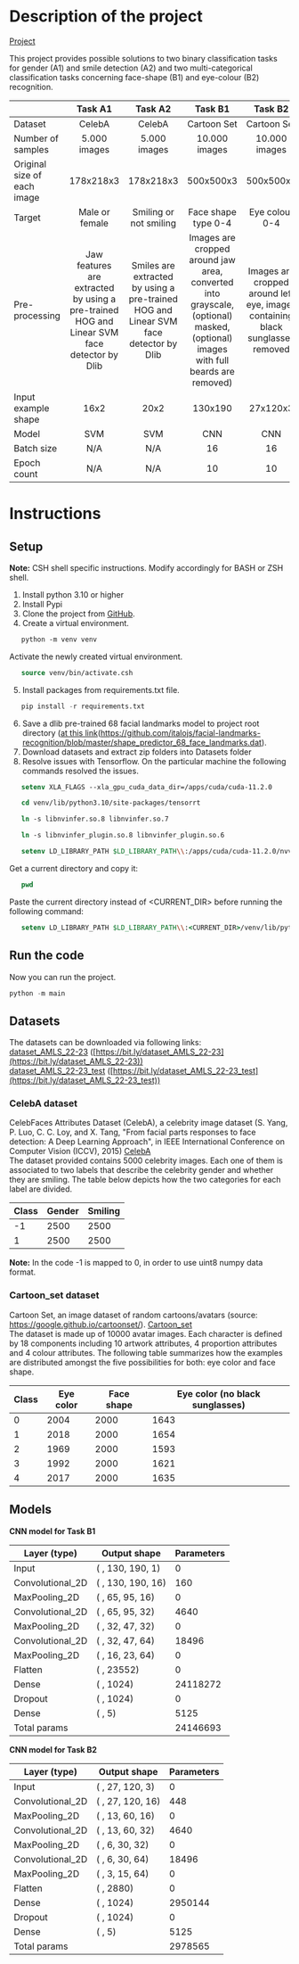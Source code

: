 # Description of the project

[Project](https://github.com/StAandrew/AMLS_assignment22_23)

This project provides possible solutions to two binary classification tasks for gender (A1) and smile detection (A2) and two multi-categorical classification tasks concerning face-shape (B1) and eye-colour (B2) recognition. 

|                                       |                                   Task A1                                                  |                                            Task A2                                      |                                        Task B1                                                                                   |                                     Task B2                                    |
| ------------------------------------- | :----------------------------------------------------------------------------------------: | :-------------------------------------------------------------------------------------: | :------------------------------------------------------------------------------------------------------------------------------: | :----------------------------------------------------------------------------: |
| Dataset                               |                    CelebA                                                                  |                                                 CelebA                                  |           Cartoon Set                                                                                                            |                                     Cartoon Set                                |
| Number of samples                     |                 5.000 images                                                               |                                              5.000 images                               |          10.000 images                                                                                                           |                                    10.000 images                               |
| Original size of each image           |                  178x218x3                                                                 |                                               178x218x3                                 |            500x500x3                                                                                                             |                                      500x500x3                                 |
| Target                                |                      Male or female                                                        |                     Smiling or not smiling                                              |             Face shape type 0-4                                                                                                  |                                 Eye colour 0-4                                 |
| Pre-processing                        | Jaw features are extracted by using a pre-trained HOG and Linear SVM face detector by Dlib |   Smiles are extracted by using a pre-trained HOG and Linear SVM face detector by Dlib  | Images are cropped around jaw area, converted into grayscale, (optional) masked, (optional) images with full beards are removed) | Images are cropped around left eye, images containing black sunglasses removed |
| Input example shape                   |                    16x2                                                                    |                                                 20x2                                    |            130x190                                                                                                               |                                      27x120x3                                  |
| Model                                 |                     SVM                                                                    |                                                  SVM                                    |               CNN                                                                                                                |                                        CNN                                     |
| Batch size                            |                      N/A                                                                   |                                                  N/A                                    |                16                                                                                                                |                                          16                                    |
| Epoch count                           |                      N/A                                                                   |                                                  N/A                                    |                10                                                                                                                |                                         10                                     |


# Instructions

## Setup
**Note:** CSH shell specific instructions. Modify accordingly for BASH or ZSH shell.
1. Install python 3.10 or higher  
2. Install Pypi 
3. Clone the project from [GitHub](https://github.com/StAandrew/AMLS_assignment22_23).
4. Create a virtual environment.
```csh
   python -m venv venv
   ```
   Activate the newly created virtual environment.
```csh
   source venv/bin/activate.csh
   ```
5. Install packages from requirements.txt file. 
```python
   pip install -r requirements.txt
   ```
6. Save a dlib pre-trained 68 facial landmarks model to project root directory ([at this link]([https://github.com/italojs/facial-landmarks-recognition/blob/master/shape_predictor_68_face_landmarks.dat])(https://github.com/italojs/facial-landmarks-recognition/blob/master/shape_predictor_68_face_landmarks.dat).
7. Download datasets and extract zip folders into Datasets folder
8. Resolve issues with Tensorflow. On the particular machine the following commands resolved the issues.
```csh
   setenv XLA_FLAGS --xla_gpu_cuda_data_dir=/apps/cuda/cuda-11.2.0
   ```
```csh
   cd venv/lib/python3.10/site-packages/tensorrt
   ```
```csh
   ln -s libnvinfer.so.8 libnvinfer.so.7
   ```
```csh
   ln -s libnvinfer_plugin.so.8 libnvinfer_plugin.so.6
   ```
```csh
   setenv LD_LIBRARY_PATH $LD_LIBRARY_PATH\\:/apps/cuda/cuda-11.2.0/nvvm/libdevice
   ```
   Get a current directory and copy it:
```csh
   pwd
   ```
   Paste the current directory instead of \<CURRENT_DIR\> before running the following command:
```csh
   setenv LD_LIBRARY_PATH $LD_LIBRARY_PATH\\:<CURRENT_DIR>/venv/lib/python3.10/site-packages/tensorrt
   ```
   
## Run the code

Now you can run the project.
```python
python -m main
```

## Datasets

The datasets can be downloaded via following links:  
[dataset_AMLS_22-23](https://bit.ly/dataset_AMLS_22-23) ([https://bit.ly/dataset_AMLS_22-23](https://bit.ly/dataset_AMLS_22-23))  
[dataset_AMLS_22-23_test](https://bit.ly/dataset_AMLS_22-23_test) ([https://bit.ly/dataset_AMLS_22-23_test](https://bit.ly/dataset_AMLS_22-23_test))  

### CelebA dataset
CelebFaces Attributes Dataset (CelebA), a celebrity image dataset (S. Yang, P. Luo, C. C. Loy, and X. Tang, "From facial parts responses to face detection: A Deep Learning Approach", in IEEE International Conference on Computer Vision (ICCV), 2015) [CelebA](http://mmlab.ie.cuhk.edu.hk/projects/CelebA.html)  
The dataset provided contains 5000 celebrity images. Each one of them is associated to two labels that describe the celebrity gender and whether they are smiling. The table below depicts how the two categories for each label are divided.

| Class | Gender | Smiling |
| ----- | ------ | ------- |
| -1    | 2500   | 2500    |
| 1     | 2500   | 2500    |

**Note:** In the code -1 is mapped to 0, in order to use uint8 numpy data format.

### Cartoon_set dataset
Cartoon Set, an image dataset of random cartoons/avatars (source: https://google.github.io/cartoonset/). [Cartoon_set](https://google.github.io/cartoonset/download.html)  
The dataset is made up of 10000 avatar images. Each character is defined by 18 components including 10 artwork attributes, 4 proportion attributes and 4 colour attributes. The following table summarizes how the examples are distributed amongst the five possibilities for both: eye color and face shape.

| Class | Eye color | Face shape | Eye color (no black sunglasses) |
| ----- | --------- | ---------- | ------------------------------- |
| 0     | 2004      | 2000       | 1643                            |
| 1     | 2018      | 2000       | 1654                            |
| 2     | 1969      | 2000       | 1593                            |
| 3     | 1992      | 2000       | 1621                            |
| 4     | 2017      | 2000       | 1635                            |


## Models



**CNN model for Task B1**

| Layer (type)       | Output shape    | Parameters  |
| ------------------ | --------------- | ----------- |
| Input              | ( , 130, 190, 1) | 0          |
| Convolutional_2D   | ( , 130, 190, 16)| 160        |
| MaxPooling_2D      | ( , 65, 95, 16)  | 0          |
| Convolutional_2D   | ( , 65, 95, 32)  | 4640       |
| MaxPooling_2D      | ( , 32, 47, 32)  | 0          |
| Convolutional_2D   | ( , 32, 47, 64)  | 18496      |
| MaxPooling_2D      | ( , 16, 23, 64)  | 0          |
| Flatten            | ( , 23552)       | 0          |
| Dense              | ( , 1024)        | 24118272   |
| Dropout            | ( , 1024)        | 0          |
| Dense              | ( , 5)           | 5125       |
| Total params       |                  | 24146693   |

**CNN model for Task B2**

| Layer (type)       | Output shape      | Parameters |
| ------------------ | ----------------- | ---------- |
| Input              | ( , 27, 120, 3)   | 0          |
| Convolutional_2D   | ( , 27, 120, 16)  | 448        |
| MaxPooling_2D      | ( , 13, 60, 16)   | 0          |
| Convolutional_2D   | ( , 13, 60, 32)   | 4640       |
| MaxPooling_2D      | ( , 6, 30, 32)    | 0          |
| Convolutional_2D   | ( , 6, 30, 64)    | 18496      |
| MaxPooling_2D      | ( , 3, 15, 64)    | 0          |
| Flatten            | ( , 2880)         | 0          |
| Dense              | ( , 1024)         | 2950144    |
| Dropout            | ( , 1024)         | 0          |
| Dense              | ( , 5)            | 5125       |
| Total params       |                   | 2978565    |

